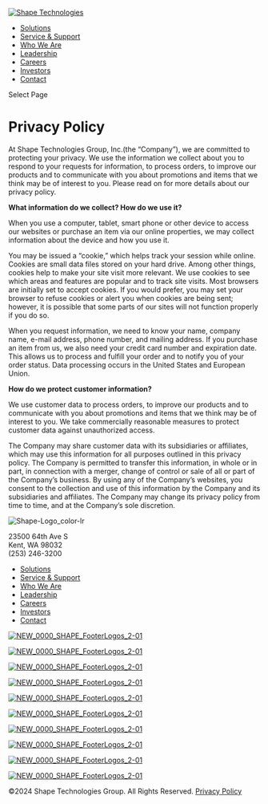 [![Shape Technologies](https://www.shapetechnologies.com/wp-content/uploads/2018/10/Shape-Logo_color.png)](https://www.shapetechnologies.com/)

* [Solutions](https://www.shapetechnologies.com/solutions/)
* [Service & Support](https://www.shapetechnologies.com/service-support/)
* [Who We Are](https://www.shapetechnologies.com/who-we-are/)
* [Leadership](https://www.shapetechnologies.com/leadership/)
* [Careers](https://www.shapetechnologies.com/careers/)
* [Investors](https://www.shapetechnologies.com/investors/)
* [Contact](https://www.shapetechnologies.com/contact/)

Select Page

Privacy Policy
==============

At Shape Technologies Group, Inc.(the “Company”), we are committed to protecting your privacy. We use the information we collect about you to respond to your requests for information, to process orders, to improve our products and to communicate with you about promotions and items that we think may be of interest to you. Please read on for more details about our privacy policy.

**What information do we collect? How do we use it?**

When you use a computer, tablet, smart phone or other device to access our websites or purchase an item via our online properties, we may collect information about the device and how you use it.

You may be issued a “cookie,” which helps track your session while online. Cookies are small data files stored on your hard drive. Among other things, cookies help to make your site visit more relevant. We use cookies to see which areas and features are popular and to track site visits. Most browsers are initially set to accept cookies. If you would prefer, you may set your browser to refuse cookies or alert you when cookies are being sent; however, it is possible that some parts of our sites will not function properly if you do so.

When you request information, we need to know your name, company name, e-mail address, phone number, and mailing address. If you purchase an item from us, we also need your credit card number and expiration date. This allows us to process and fulfill your order and to notify you of your order status. Data processing occurs in the United States and European Union.

**How do we protect customer information?**

We use customer data to process orders, to improve our products and to communicate with you about promotions and items that we think may be of interest to you. We take commercially reasonable measures to protect customer data against unauthorized access.

The Company may share customer data with its subsidiaries or affiliates, which may use this information for all purposes outlined in this privacy policy. The Company is permitted to transfer this information, in whole or in part, in connection with a merger, change of control or sale of all or part of the Company’s business. By using any of the Company’s websites, you consent to the collection and use of this information by the Company and its subsidiaries and affiliates. The Company may change its privacy policy from time to time, and at the Company’s sole discretion.

![](https://www.shapetechnologies.com/wp-content/uploads/2018/10/Shape-Logo_color-lr.png "Shape-Logo_color-lr")

23500 64th Ave S  
Kent, WA 98032  
(253) 246-3200

* [Solutions](https://www.shapetechnologies.com/solutions/)
* [Service & Support](https://www.shapetechnologies.com/service-support/)
* [Who We Are](https://www.shapetechnologies.com/who-we-are/)
* [Leadership](https://www.shapetechnologies.com/leadership/)
* [Careers](https://www.shapetechnologies.com/careers/)
* [Investors](https://www.shapetechnologies.com/investors/)
* [Contact](https://www.shapetechnologies.com/contact/)

[![](https://www.shapetechnologies.com/wp-content/uploads/2024/01/NEW_0000_SHAPE_FooterLogos_2-01.png "NEW_0000_SHAPE_FooterLogos_2-01")](https://www.kmtwaterjet.com/)

[![](https://www.shapetechnologies.com/wp-content/uploads/2024/01/NEW_0001_SHAPE_FooterLogos_2-02.png "NEW_0000_SHAPE_FooterLogos_2-01")](http://www.flowwaterjet.com/)

[![](https://www.shapetechnologies.com/wp-content/uploads/2024/01/NEW_0002_SHAPE_FooterLogos_2-03.png "NEW_0000_SHAPE_FooterLogos_2-01")](https://shapeprocessautomation.com/)

[![](https://www.shapetechnologies.com/wp-content/uploads/2024/01/NEW_0003_SHAPE_FooterLogos_2-04.png "NEW_0000_SHAPE_FooterLogos_2-01")](https://www.aqua-dyne.com/)

[![](https://www.shapetechnologies.com/wp-content/uploads/2024/01/NEW_0004_SHAPE_FooterLogos_2-05.png "NEW_0000_SHAPE_FooterLogos_2-01")](https://aquaresewaterjet.com/)

[![](https://www.shapetechnologies.com/wp-content/uploads/2024/01/NEW_0005_SHAPE_FooterLogos_2-06.png "NEW_0000_SHAPE_FooterLogos_2-01")](https://www.evomatic.se/)

[![](https://www.shapetechnologies.com/wp-content/uploads/2024/01/NEW_0006_SHAPE_FooterLogos_2-07.png "NEW_0000_SHAPE_FooterLogos_2-01")](https://advancedpressuresystems.com/)

[![](https://www.shapetechnologies.com/wp-content/uploads/2024/01/NEW_0007_SHAPE_FooterLogos_2-08.png "NEW_0000_SHAPE_FooterLogos_2-01")](https://www.riverstonewaterjets.com/)

[![](https://www.shapetechnologies.com/wp-content/uploads/2024/01/NEW_0008_SHAPE_FooterLogos_2-09.png "NEW_0000_SHAPE_FooterLogos_2-01")](https://waterjetparts.com/)

[![](https://www.shapetechnologies.com/wp-content/uploads/2024/01/NEW_0009_SHAPE_FooterLogos_2-10.png "NEW_0000_SHAPE_FooterLogos_2-01")](http://topswaterjet.com/eng/)

©2024 Shape Technologies Group. All Rights Reserved. [Privacy Policy](https://www.shapetechnologies.com/privacy-policy/)